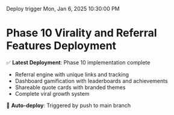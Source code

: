 Deploy trigger Mon, Jan  6, 2025  10:30:00 PM

# Phase 10 Virality and Referral Features Deployment

✅ **Latest Deployment**: Phase 10 implementation complete
- Referral engine with unique links and tracking
- Dashboard gamification with leaderboards and achievements  
- Shareable quote cards with branded themes
- Complete viral growth system

🔄 **Auto-deploy**: Triggered by push to main branch
